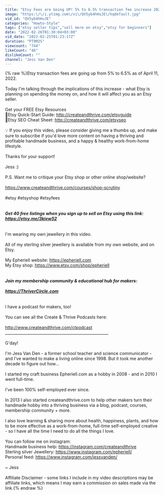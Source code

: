 ```yaml
---
title: "Etsy Fees are Going UP! 5% to 6.5% transaction fee increase 2022"
image: "https:\/\/i.ytimg.com\/vi\/QV5yb4hHuJE\/hqdefault.jpg"
vid_id: "QV5yb4hHuJE"
categories: "Howto-Style"
tags: ["etsy seller tips","sell more on etsy","etsy for beginners"]
date: "2022-02-26T01:30:04+03:00"
vid_date: "2022-02-25T01:23:17Z"
duration: "PT9M2S"
viewcount: "744"
likeCount: "46"
dislikeCount: ""
channel: "Jess Van Den"
---
```

{% raw %}Etsy transaction fees are going up from 5% to 6.5% as of April 11, 2022.<br /><br />Today I'm talking through the implications of this increase - what Etsy is planning on spending the money on, and how it will affect you as an Etsy seller.<br /><br />Get your FREE Etsy Resources<br />🌟Etsy Quick-Start Guide: <a rel="nofollow" target="blank" href="http://createandthrive.com/etsyguide">http://createandthrive.com/etsyguide</a><br />🌟Etsy SEO Cheat Sheet: <a rel="nofollow" target="blank" href="http://createandthrive.com/etsyseo">http://createandthrive.com/etsyseo</a><br /><br />💡 If you enjoy this video, please consider giving me a thumbs up, and make sure to subscribe if you'd love more content on having a thriving and profitable handmade business, and a happy &amp; healthy work-from-home lifestyle. <br /><br />Thanks for your support!<br /><br />Jess :)<br /><br />P.S. Want me to critique your Etsy shop or other online shop/website?<br /><br /><a rel="nofollow" target="blank" href="https://www.createandthrive.com/courses/shop-scrutiny">https://www.createandthrive.com/courses/shop-scrutiny</a><br /><br />#etsy #etsyshop #etsyfees<br />_____________________________________________________<br /><br />Get 40 free listings when you sign up to sell on Etsy using this link: <a rel="nofollow" target="blank" href="https://etsy.me/3kiew52">https://etsy.me/3kiew52</a><br />_____________________________________________________<br /><br />I'm wearing my own jewellery in this video.<br /><br />All of my sterling silver jewellery is available from my own website, and on Etsy.<br /><br />My Epheriell website: <a rel="nofollow" target="blank" href="https://epheriell.com">https://epheriell.com</a><br />My Etsy shop: <a rel="nofollow" target="blank" href="https://www.etsy.com/shop/epheriell">https://www.etsy.com/shop/epheriell</a><br />_____________________________________________________<br /><br />Join my membership community &amp; educational hub for makers: <br /><br /><a rel="nofollow" target="blank" href="https://ThriverCircle.com">https://ThriverCircle.com</a><br />_____________________________________________________<br /><br />I have a podcast for makers, too!<br /><br />You can see all the Create &amp; Thrive Podcasts here: <br /><br /><a rel="nofollow" target="blank" href="http://www.createandthrive.com/ctpodcast">http://www.createandthrive.com/ctpodcast</a><br />_____________________________________________________<br /><br />G'day! <br /><br />I'm Jess Van Den - a former school teacher and science communicator - and I've wanted to make a living online since 1998. But it took me another decade to figure out how...<br /><br />I started my craft business Epheriell.com as a hobby in 2008 - and in 2010 I went full-time.<br /><br />I've been 100% self-employed ever since.<br /><br />In 2013 I also started createandthrive.com to help other makers turn their handmade hobby into a thriving business via a blog, podcast, courses, membership community + more.<br /><br />I also love learning &amp; sharing more about health, happiness, plants, and how to be more effective as a  work-from-home, full-time self-employed creative - so I have all the time I need to do all the things I love.<br /><br />You can follow me on instagram:<br />Handmade business help: <a rel="nofollow" target="blank" href="https://instagram.com/createandthrive">https://instagram.com/createandthrive</a><br />Sterling silver Jewellery: <a rel="nofollow" target="blank" href="https://www.instagram.com/epheriell/">https://www.instagram.com/epheriell/</a><br />Personal feed: <a rel="nofollow" target="blank" href="https://www.instagram.com/jessvanden/">https://www.instagram.com/jessvanden/</a><br /><br />~ Jess<br /><br />Affiliate Disclaimer - some links I include in my video descriptions may be affiliate links, which means I may earn a commission on sales made via the link.{% endraw %}
